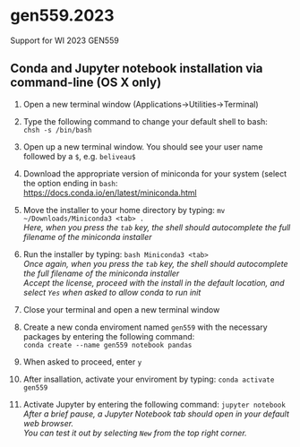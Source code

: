 # gen559.2023
Support for WI 2023 GEN559

## Conda and Jupyter notebook installation via command-line (OS X only)

1. Open a new terminal window (Applications->Utilities->Terminal) <br/>

2. Type the following command to change your default shell to bash:    <br/>
    ```chsh -s /bin/bash```  <br/>
    
3. Open up a new terminal window. You should see your user name followed by a `$`, e.g. `beliveau$` <br/>

4. Download the appropriate version of miniconda for your system (select the option ending in `bash`: https://docs.conda.io/en/latest/miniconda.html <br/>

5. Move the installer to your home directory by typing:
```mv ~/Downloads/Miniconda3 <tab> .``` <br/>
_Here, when you press the `tab` key, the shell should autocomplete the full filename of the miniconda installer_ <br/>

6. Run the installer by typing:
```bash Miniconda3 <tab>``` <br/>
_Once again, when you press the `tab` key, the shell should autocomplete the full filename of the miniconda installer_ <br/>
_Accept the license, proceed with the install in the default location, and select `Yes` when asked to allow conda to run init_ <br/>

7. Close your terminal and open a new terminal window <br/>

8. Create a new conda enviroment named `gen559` with the necessary packages by entering the following command:  <br/>
```conda create --name gen559 notebook pandas``` <br/>

9. When asked to proceed, enter `y` <br/>

10. After insallation, activate your enviroment by typing:
```conda activate gen559``` <br/>

11. Activate Jupyter by entering the following command:
```jupyter notebook```  
_After a brief pause, a Jupyter Notebook tab should open in your default web browser._ <br/> 
_You can test it out by selecting `New` from the top right corner._
